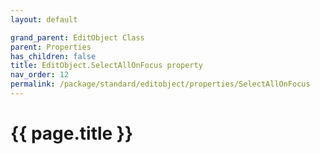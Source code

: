 ```yaml
---
layout: default

grand_parent: EditObject Class
parent: Properties
has_children: false
title: EditObject.SelectAllOnFocus property
nav_order: 12
permalink: /package/standard/editobject/properties/SelectAllOnFocus
---
```

# {{ page.title }}




